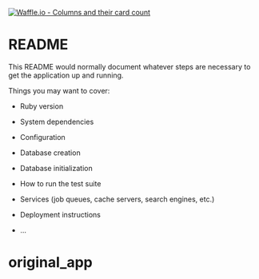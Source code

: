 [![Waffle.io - Columns and their card count](https://badge.waffle.io/sagaeminami/original_app.png?columns=all)](https://waffle.io/sagaeminami/original_app?utm_source=badge)
# README

This README would normally document whatever steps are necessary to get the
application up and running.

Things you may want to cover:

* Ruby version

* System dependencies

* Configuration

* Database creation

* Database initialization

* How to run the test suite

* Services (job queues, cache servers, search engines, etc.)

* Deployment instructions

* ...
# original_app
